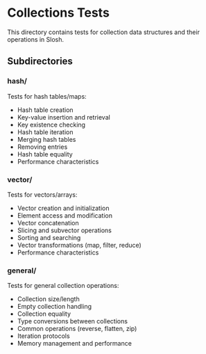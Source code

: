 # Collections Tests

This directory contains tests for collection data structures and their operations in Slosh.

## Subdirectories

### hash/
Tests for hash tables/maps:
- Hash table creation
- Key-value insertion and retrieval
- Key existence checking
- Hash table iteration
- Merging hash tables
- Removing entries
- Hash table equality
- Performance characteristics

### vector/
Tests for vectors/arrays:
- Vector creation and initialization
- Element access and modification
- Vector concatenation
- Slicing and subvector operations
- Sorting and searching
- Vector transformations (map, filter, reduce)
- Performance characteristics

### general/
Tests for general collection operations:
- Collection size/length
- Empty collection handling
- Collection equality
- Type conversions between collections
- Common operations (reverse, flatten, zip)
- Iteration protocols
- Memory management and performance